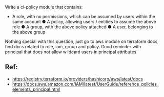 Write a ci-policy module that contains:
- A role, with no permissions, which can be assumed by users within the same account 
● A policy, allowing users / entities to assume the above role 
● A group, with the above policy attached 
● A user, belonging to the above group

Nothing special with this question, just go to aws module on terraform docs, find docs related to role, iam, group and policy. Good reminder with principal that does not allow wildcard users in principal attributes

## Ref:
- https://registry.terraform.io/providers/hashicorp/aws/latest/docs
- https://docs.aws.amazon.com/IAM/latest/UserGuide/reference_policies_elements_principal.html

